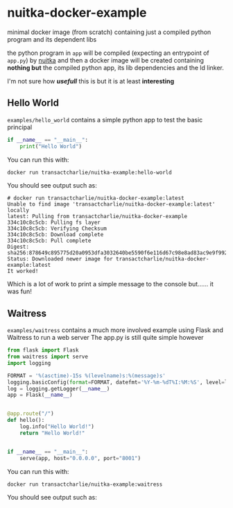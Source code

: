 # nuitka-docker-example
minimal docker image (from scratch) containing just a compiled python program and its dependent libs

the python program in `app` will be compiled (expecting an entrypoint of `app.py`) by [nuitka](http://nuitka.net/) and then a docker image will be created containing **nothing but** the compiled python app, its lib dependencies and the ld linker.

I'm not sure how ***usefull*** this is but it is at least **interesting**

## Hello World
`examples/hello_world` contains a simple python app to test the basic principal

```python
if __name__ == "__main__":
    print("Hello World")
```

You can run this with:

```bash
docker run transactcharlie/nuitka-example:hello-world
```

You should see output such as:
```
# docker run transactcharlie/nuitka-docker-example:latest
Unable to find image 'transactcharlie/nuitka-docker-example:latest' locally
latest: Pulling from transactcharlie/nuitka-docker-example
334c10c8c5cb: Pulling fs layer
334c10c8c5cb: Verifying Checksum
334c10c8c5cb: Download complete
334c10c8c5cb: Pull complete
Digest: sha256:878649c895775d20a0953dfa3032640be5590f6e116d67c98e8ad83ac9e9f992
Status: Downloaded newer image for transactcharlie/nuitka-docker-example:latest
It worked!
```

Which is a lot of work to print a simple message to the console but...... it was fun!

## Waitress
`examples/waitress` contains a much more involved example using Flask and Waitress to run a web server
The app.py is still quite simple however

```python
from flask import Flask
from waitress import serve
import logging

FORMAT = '%(asctime)-15s %(levelname)s:%(message)s'
logging.basicConfig(format=FORMAT, datefmt='%Y-%m-%dT%I:%M:%S', level=logging.INFO)
log = logging.getLogger(__name__)
app = Flask(__name__)


@app.route("/")
def hello():
    log.info("Hello World!")
    return "Hello World!"


if __name__ == "__main__":
    serve(app, host="0.0.0.0", port="8001")

```

You can run this with:

```bash
docker run transactcharlie/nuitka-example:waitress
```

You should see output such as:
```
```
